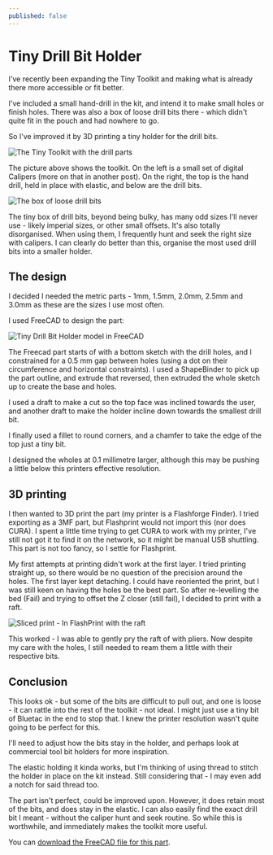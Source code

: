 ```yaml
---
published: false
---
```

# Tiny Drill Bit Holder

I've recently been expanding the Tiny Toolkit and making what is already there more accessible or fit better.

I've included a small hand-drill in the kit, and intend it to make small holes or finish holes. There was also a box of loose drill bits there - which didn't quite fit in the pouch and had nowhere to go.

So I've improved it by 3D printing a tiny holder for the drill bits.

![The Tiny Toolkit with the drill parts]({{site.baseurl}}/galleries/2022/07-24-tiny-toolkit-drill-parts-/IMG_6553.jpeg)

The picture above shows the toolkit. On the left is a small set of digital Calipers (more on that in another post). On the right, the top is the hand drill, held in place with elastic, and below are the drill bits.

![The box of loose drill bits]({{site.baseurl}}/galleries/2022/07-24-tiny-toolkit-drill-parts-IMG_6554.jpeg)

The tiny box of drill bits, beyond being bulky, has many odd sizes I'll never use - likely imperial sizes, or other small offsets. It's also totally disorganised. When using them, I frequently hunt and seek the right size with calipers. I can clearly do better than this, organise the most used drill bits into a smaller holder.

## The design

I decided I needed the metric parts - 1mm, 1.5mm, 2.0mm, 2.5mm and 3.0mm as these are the sizes I use most often.

I used FreeCAD to design the part:

![Tiny Drill Bit Holder model in FreeCAD]({{site.baseurl}}/galleries/2022/07-24-tiny-toolkit-drill-parts-2022-07-24-FreeCADmodel.png)

The Freecad part starts of with a bottom sketch with the drill holes, and I constrained for a 0.5 mm gap between holes (using a dot on their circumference and horizontal constraints). I used a ShapeBinder to pick up the part outline, and extrude that reversed, then extruded the whole sketch up to create the base and holes.

I used a draft to make a cut so the top face was inclined towards the user, and another draft to make the holder incline down towards the smallest drill bit.

I finally used a fillet to round corners, and a chamfer to take the edge of the top just a tiny bit.

I designed the wholes at 0.1 millimetre larger, although this may be pushing a little below this printers effective resolution.

## 3D printing

I then wanted to 3D print the part (my printer is a Flashforge Finder). I tried exporting as a 3MF part, but Flashprint would not import this (nor does CURA). I spent a little time trying to get CURA to work with my printer, I've still not got it to find it on the network, so it might be manual USB shuttling. This part is not too fancy, so I settle for Flashprint.

My first attempts at printing didn't work at the first layer. I tried printing straight up, so there would be no question of the precision around the holes. The first layer kept detaching. I could have reoriented the print, but I was still keen on having the holes be the best part. So after re-levelling the bed (Fail) and trying to offset the Z closer (still fail), I decided to print with a raft.

![Sliced print - In FlashPrint with the raft]({{site.baseurl}}/galleries/2022/07-24-tiny-toolkit-drill-parts-SlicingWithRaft.png)

This worked - I was able to gently pry the raft of with pliers. Now despite my care with the holes, I still needed to ream them a little with their respective bits.

## Conclusion

This looks ok - but some of the bits are difficult to pull out, and one is loose - it can rattle into the rest of the toolkit - not ideal. I might just use a tiny bit of Bluetac in the end to stop that. I knew the printer resolution wasn't quite going to be perfect for this.

I'll need to adjust how the bits stay in the holder, and perhaps look at commercial tool bit holders for more inspiration.

The elastic holding it kinda works, but I'm thinking of using thread to stitch the holder in place on the kit instead. Still considering that - I may even add a notch for said thread too.

The part isn't perfect, could be improved upon. However, it does retain most of the bits, and does stay in the elastic. I can also easily find the exact drill bit I meant - without the caliper hunt and seek routine. So while this is worthwhile, and immediately makes the toolkit more useful.

You can [download the FreeCAD file for this part]({{site.baseurl}}/galleries/2022/07-24-tiny-toolkit-drill-parts/tiny_drillbit_holder.FCStd).
